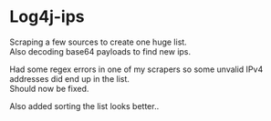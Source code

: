 # Log4j-ips

Scraping a few sources to create one huge list.  
Also decoding base64 payloads to find new ips.  


Had some regex errors in one of my scrapers so some unvalid IPv4 addresses did end up in the list.  
Should now be fixed.  

Also added sorting the list looks better..  